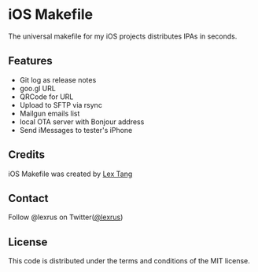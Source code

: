 # iOS Makefile
The universal makefile for my iOS projects distributes IPAs in seconds.

## Features
* Git log as release notes
* goo.gl URL
* QRCode for URL
* Upload to SFTP via rsync
* Mailgun emails list
* local OTA server with Bonjour address
* Send iMessages to tester's iPhone

## Credits
iOS Makefile was created by [Lex Tang](http://lextang.com/)

## Contact
Follow @lexrus on Twitter([@lexrus](https://twitter.com/lexrus))

## License
This code is distributed under the terms and conditions of the MIT license.